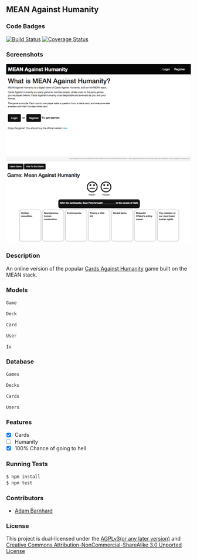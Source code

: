 ## MEAN Against Humanity
### Code Badges
[![Build Status](https://travis-ci.org/ABarnhard/mean-ah.svg)](https://travis-ci.org/ABarnhard/mean-ah)
[![Coverage Status](https://img.shields.io/coveralls/ABarnhard/mean-ah.svg)](https://coveralls.io/r/ABarnhard/mean-ah?branch=feature_style)

### Screenshots
![Image1](https://raw.githubusercontent.com/abarnhard/mean-ah/master/docs/screenshots/sc1.png)
![Image1](https://raw.githubusercontent.com/abarnhard/mean-ah/master/docs/screenshots/sc2.png)

### Description
An online version of the popular [Cards Against Humanity](http://cardsagainsthumanity.com/) game built on the MEAN stack.

### Models
```
Game
```

```
Deck
```

```
Card
```

```
User
```

```
Io
```

### Database
```
Games
```

```
Decks
```

```
Cards
```

```
Users
```

### Features
- [x] Cards
- [ ] Humanity
- [x] 100% Chance of going to hell

### Running Tests
```bash
$ npm install
$ npm test
```

### Contributors
- [Adam Barnhard](https://github.com/abarnhard)

### License
This project is dual-licensed under the [AGPLv3(or any later version)](http://www.gnu.org/licenses/agpl-3.0.html) and [Creative Commons Attribution-NonCommercial-ShareAlike 3.0 Unported License](http://creativecommons.org/licenses/by-nc-sa/3.0/deed.en_US)

